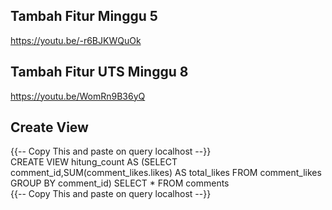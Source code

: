 ## Tambah Fitur Minggu 5
https://youtu.be/-r6BJKWQuOk
## Tambah Fitur UTS Minggu 8
https://youtu.be/WomRn9B36yQ
## Create View
{{-- Copy This and paste on query localhost --}}<br>
CREATE VIEW hitung_count AS (SELECT comment_id,SUM(comment_likes.likes) AS total_likes FROM comment_likes
GROUP BY comment_id)
SELECT * FROM comments<br>
{{-- Copy This and paste on query localhost --}}